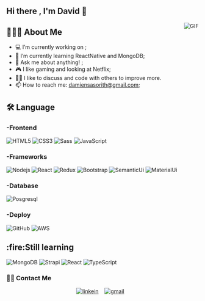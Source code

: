<h2> Hi there , I'm David 👋</h2>
 <img align="right" alt="GIF" src="https://i.pinimg.com/originals/e4/26/70/e426702edf874b181aced1e2fa5c6cde.gif" />


<h2> 👨🏻‍💻 About Me </h2>

- 💻 I’m currently working on ;
- 🌱 I’m currently learning ReactNative and MongoDB; 
- 💬 Ask me about anything! ;
- 🎮 I like gaming and looking at Netflix;
- 👯‍♀️  I like to discuss and code with others to improve more.
- 📫 How to reach me: damiensasorith@gmail.com;


<h2>🛠 Language</h2>

### -Frontend

![HTML5](https://img.shields.io/badge/-HTML5-%23E44D27?style=flat-square&logo=html5&logoColor=ffffff)
![CSS3](https://img.shields.io/badge/-CSS3-%231572B6?style=flat-square&logo=css3)
![Sass](https://img.shields.io/badge/-Sass-%23CC6699?style=flat-square&logo=sass&logoColor=ffffff)
![JavaScript](https://img.shields.io/badge/-JavaScript-F7DF1E?style=flat-square&logo=javascript&logoColor=black&logoWidth=30t)

### -Frameworks

![Nodejs](https://img.shields.io/badge/-Nodejs-black?style=flat-square&logo=Node.js)
![React](https://img.shields.io/badge/-ReactJs-61DAFB?logo=react&logoColor=white&logoWidth=30t)
![Redux](https://img.shields.io/badge/-Redux-764ABC?logo=redux&logoColor=white&logoWidth=30t)
![Bootstrap](https://img.shields.io/badge/-BootstrapReact-563D7C?style=flat-square&logo=bootstrap)
![SemanticUi](https://img.shields.io/badge/-SemanticUi-35BDB2?style=flat-square&logo=semantic-ui-react&logoColor=white&logoWidth=30t)
![MaterialUi](https://img.shields.io/badge/-MaterialUi-0081CB?style=flat-square&logo=material-ui&logoColor=white&logoWidth=30t)
### -Database

![Posgresql](https://img.shields.io/badge/-PosgreSql-336791?style=flat-square&logo=postgresql)
### -Deploy

![GitHub](https://img.shields.io/badge/-GitHub-181717?style=flat-square&logo=github)
![AWS](https://img.shields.io/badge/-AWS-535D6C?style=flat-square&logo=amazon-aws)

<h2>:fire:Still learning </h2>

![MongoDB](https://img.shields.io/badge/-MongoDB-black?style=flat-square&logo=mongodb)
![Strapi](https://img.shields.io/badge/-Strapi-2F2E8B?style=flat-square&logo=strapi)
![React](https://img.shields.io/badge/-ReactNative-61DAFB?logo=react&logoColor=white&logoWidth=30t)
![TypeScript](https://img.shields.io/badge/-TypeScript-3178C6?logo=typescript&logoColor=white&logoWidth=30t)
                                  
<h3> 🤝🏻 Contact Me </h3>

<div align="center">
  
[![linkein](https://img.shields.io/badge/-LinkedIn-blue?style=flat-square&logo=Linkedin&logoColor=white&link=https://www.linkedin.com/in/luiz-carlos-abbott-galvão-neto-21a93b148/)](https://www.linkedin.com/in/davidsasorith/)&nbsp; &nbsp; [![gmail](https://img.shields.io/badge/-Gmail-c14438?style=flat-square&logo=Gmail&logoColor=white&link=mailto:damiensasorith@gmail.com)](damiensasorith@gmail.com)&nbsp; &nbsp; 

</div>
